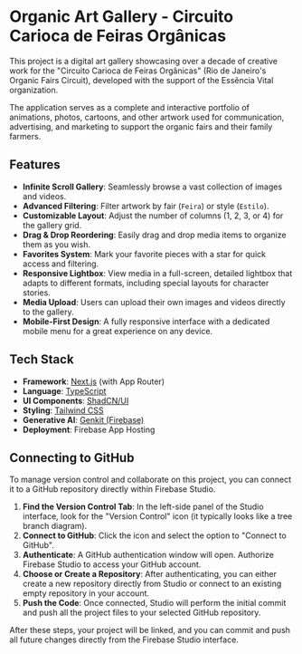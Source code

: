 # Organic Art Gallery - Circuito Carioca de Feiras Orgânicas

This project is a digital art gallery showcasing over a decade of creative work for the "Circuito Carioca de Feiras Orgânicas" (Rio de Janeiro's Organic Fairs Circuit), developed with the support of the Essência Vital organization.

The application serves as a complete and interactive portfolio of animations, photos, cartoons, and other artwork used for communication, advertising, and marketing to support the organic fairs and their family farmers.

## Features

*   **Infinite Scroll Gallery**: Seamlessly browse a vast collection of images and videos.
*   **Advanced Filtering**: Filter artwork by fair (`Feira`) or style (`Estilo`).
*   **Customizable Layout**: Adjust the number of columns (1, 2, 3, or 4) for the gallery grid.
*   **Drag & Drop Reordering**: Easily drag and drop media items to organize them as you wish.
*   **Favorites System**: Mark your favorite pieces with a star for quick access and filtering.
*   **Responsive Lightbox**: View media in a full-screen, detailed lightbox that adapts to different formats, including special layouts for character stories.
*   **Media Upload**: Users can upload their own images and videos directly to the gallery.
*   **Mobile-First Design**: A fully responsive interface with a dedicated mobile menu for a great experience on any device.

## Tech Stack

*   **Framework**: [Next.js](https://nextjs.org/) (with App Router)
*   **Language**: [TypeScript](https://www.typescriptlang.org/)
*   **UI Components**: [ShadCN/UI](https://ui.shadcn.com/)
*   **Styling**: [Tailwind CSS](https://tailwindcss.com/)
*   **Generative AI**: [Genkit (Firebase)](https://firebase.google.com/docs/genkit)
*   **Deployment**: Firebase App Hosting

## Connecting to GitHub

To manage version control and collaborate on this project, you can connect it to a GitHub repository directly within Firebase Studio.

1.  **Find the Version Control Tab**: In the left-side panel of the Studio interface, look for the "Version Control" icon (it typically looks like a tree branch diagram).
2.  **Connect to GitHub**: Click the icon and select the option to "Connect to GitHub".
3.  **Authenticate**: A GitHub authentication window will open. Authorize Firebase Studio to access your GitHub account.
4.  **Choose or Create a Repository**: After authenticating, you can either create a new repository directly from Studio or connect to an existing empty repository in your account.
5.  **Push the Code**: Once connected, Studio will perform the initial commit and push all the project files to your selected GitHub repository.

After these steps, your project will be linked, and you can commit and push all future changes directly from the Firebase Studio interface.
